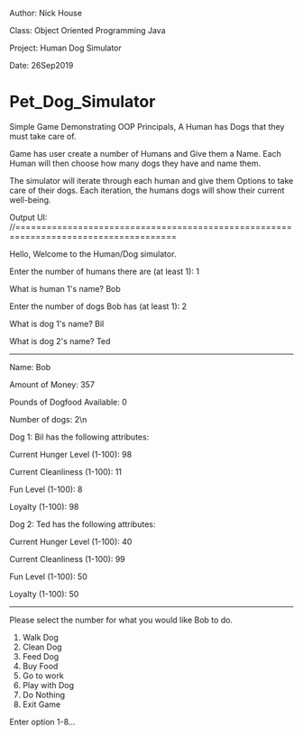 Author: Nick House

Class: Object Oriented Programming Java

Project: Human Dog Simulator

Date: 26Sep2019

# Pet_Dog_Simulator
Simple Game Demonstrating OOP Principals, A Human has Dogs that they must take care of. 


Game has user create a number of Humans and Give them a Name. 
Each Human will then choose how many dogs they have and name them. 

The simulator will iterate through each human and give them Options to take care of their dogs.
Each iteration, the humans dogs will show their current well-being. 

 Output UI:
//=====================================================================================


Hello, Welcome to the Human/Dog simulator. 

Enter the number of humans there are (at least 1): 
1

What is human 1's name? 
Bob

Enter the number of dogs Bob has (at least 1): 
2

What is dog 1's name? 
Bil

What is dog 2's name? 
Ted

********************************************

Name: Bob

Amount of Money: 357

Pounds of Dogfood Available: 0

Number of dogs: 2\n

Dog 1: Bil has the following attributes: 

Current Hunger Level (1-100): 98

Current Cleanliness (1-100): 11

Fun Level (1-100): 8

Loyalty (1-100): 98

Dog 2: Ted has the following attributes: 

Current Hunger Level (1-100): 40

Current Cleanliness (1-100): 99

Fun Level (1-100): 50

Loyalty (1-100): 50

********************************************

Please select the number for what you would like Bob to do. 
1) Walk Dog 
2) Clean Dog 
3) Feed Dog 
4) Buy Food 
5) Go to work 
6) Play with Dog 
7) Do Nothing 
8) Exit Game

Enter option 1-8...
